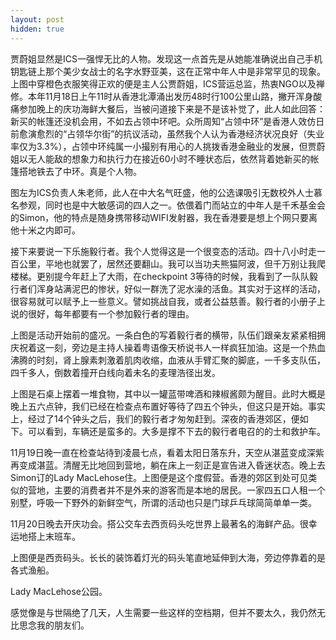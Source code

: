 ```yaml
---
layout: post
hidden: true
---
```


贾蔚姐显然是ICS一强悍无比的人物。发现这一点首先是从她能准确说出自己手机钥匙链上那个美少女战士的名字水野亚美，这在正常中年人中是非常罕见的现象。上图中穿橙色衣服笑得正欢的便是主人公贾蔚姐，ICS营运总监，热衷NGO以及禅修。本年11月18日上午11时从香港北潭涌出发历48时行100公里山路，撇开浑身酸痛参加晚上的庆功海鲜大餐后，当被问道接下来是不是该补觉了，此人如此回答：新买的帐篷还没机会用，不如去占领中环吧。众所周知“占领中环”是香港人效仿日前愈演愈烈的“占领华尔街”的抗议活动，虽然我个人认为香港经济状况良好（失业率仅为3.3%），占领中环纯属一小撮别有用心的人挑拨香港金融业的发展，但贾蔚姐以无人能敌的想象力和执行力在接近60小时不睡状态后，依然背着她新买的帐篷搭地铁去了中环。真是个人物。

图左为ICS负责人朱老师，此人在中大名气旺盛，他的公选课吸引无数校外人士慕名参观，同时也是中大敏感词的四人之一。依偎着门而站立的中年人是千禾基金会的Simon，他的特点是随身携带移动WIFI发射器，我在香港要是想上个网只要离他十米之内即可。

接下来要说一下乐施毅行者。我个人觉得这是一个很变态的活动。四十八小时走一百公里，平地也就罢了，居然还要翻山。我可以当功夫熊猫阿波，但千万别让我爬楼梯。更别提今年赶上了大雨，在checkpoint 3等待的时候，我看到了一队队毅行者们浑身站满泥巴的惨状，好似一群洗了泥水澡的活鱼。其实对于这样的活动，很容易就可以赋予上一些意义。譬如挑战自我，或者公益慈善。毅行者的小册子上说的很好，每年都要有一个参加毅行者的理由。

上图是活动开始前的盛况。一条白色的写着毅行者的横带，队伍们跟亲友紧紧相拥庆祝着这一刻，旁边是主持人操着粤语像天桥说书人一样疯狂加油。这是一个热血沸腾的时刻，肾上腺素刺激着肌肉收缩，血液从手臂汇聚的脚底，一千多支队伍，四千多人，倒数着撞开白线向着未名的麦理浩径出发。

上图是石桌上摆着一堆食物，其中以一罐蓝带啤酒和辣椒酱颇为醒目。此时大概是晚上五六点钟，我们已经在检查点布置好等待了四五个钟头，但这只是开始。事实上，经过了14个钟头之后，我们的毅行者才匆匆赶到。深夜的香港郊区，便如下。可以看到，车辆还是蛮多的。大多是撑不下去的毅行者电召的的士和救护车。

11月19日晚一直在检查站待到凌晨七点，看着太阳日落东升，天空从湛蓝变成深紫再变成湛蓝。清醒无比地回到营地，躺在床上一刻正是宣告进入昏迷状态。晚上去Simon订的Lady MacLehose住。上图便是这个度假营。香港的郊区到处可见类似的营地，主要的消费者并不是外来的游客而是本地的居民。一家四五口人租一个别墅，呼吸一下野外的新鲜空气，所谓的活动也只是门球乒乓球简简单单一类。

11月20日晚去开庆功会。搭公交车去西贡码头吃世界上最著名的海鲜产品。很幸运地搭上末班车。

上图便是西贡码头。长长的装饰着灯光的码头笔直地延伸到大海，旁边停靠着的是各式渔船。

Lady MacLehose公园。

感觉像是与世隔绝了几天，人生需要一些这样的空档期，但并不要太久，我仍然无比思念我的朋友们。
